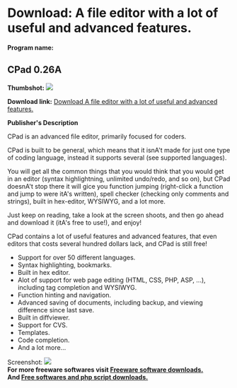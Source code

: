 # Download: A file editor with a lot of useful and advanced features.

**Program name:**

## CPad 0.26A

  
**Thumbshot:** ![](http://www.freewarefiles.com/screenshot/cpadeditor_md.gif)   
  
**Download link:** [Download A file editor with a lot of useful and advanced features.](http://freesoftwares.boysofts.com/CPad-A_program_23491.html)  
  


**Publisher's Description**  
  


CPad is an advanced file editor, primarily focused for coders. 

CPad is built to be general, which means that it isnA't made for just one type of coding language, instead it supports several (see supported languages).

You will get all the common things that you would think that you would get in an editor (syntax highlightning, unlimited undo/redo, and so on), but CPad doesnA't stop there it will gice you function jumping (right-click a function and jump to were itA's written), spell checker (checking only comments and strings), built in hex-editor, WYSIWYG, and a lot more.

Just keep on reading, take a look at the screen shoots, and then go ahead and download it (itA's free to use!), and enjoy!

CPad contains a lot of useful features and advanced features, that even editors that costs several hundred dollars lack, and CPad is still free!

  * Support for over 50 different languages. 
  * Syntax highlighting, bookmarks. 
  * Built in hex editor. 
  * Alot of support for web page editing (HTML, CSS, PHP, ASP, ...), including tag completion and WYSIWYG. 
  * Function hinting and navigation. 
  * Advanced saving of documents, including backup, and viewing difference since last save. 
  * Built in diffviewer. 
  * Support for CVS. 
  * Templates. 
  * Code completion. 
  * And a lot more... 

  
  
Screenshot: ![](http://www.freewarefiles.com/screenshot/cpadeditor.gif)   
**For more freeware softwares visit [Freeware software downloads.](http://freesoftwares.boysofts.com/)**   
**And [Free softwares and php script downloads.](http://www.boysofts.com/)**
